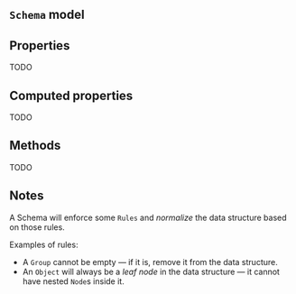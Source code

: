 ## `Schema` model

## Properties

TODO

## Computed properties

TODO

## Methods

TODO

## Notes

A Schema will enforce some `Rules` and _normalize_ the data structure based on those rules.

Examples of rules:

* A `Group` cannot be empty — if it is, remove it from the data structure.
* An `Object` will always be a _leaf node_ in the data structure — it cannot have nested `Node`s inside it.